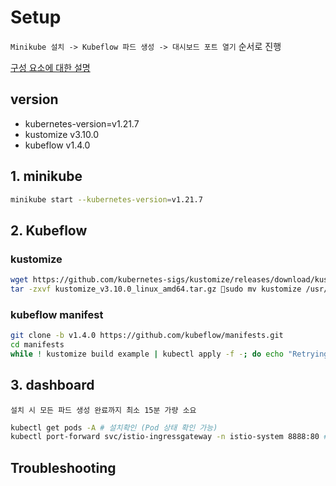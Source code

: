 # Setup

`Minikube 설치 -> Kubeflow 파드 생성 -> 대시보드 포트 열기` 순서로 진행

[구성 요소에 대한 설명](../Kubeflow/Intro.md)

## version
- kubernetes-version=v1.21.7 
- kustomize v3.10.0
- kubeflow v1.4.0


## 1. minikube

```sh
minikube start --kubernetes-version=v1.21.7 
```

## 2. Kubeflow

### kustomize
```sh
wget https://github.com/kubernetes-sigs/kustomize/releases/download/kustomize%2Fv3.10.0/kustomize_v3.10.0_linux_amd64.tar.gz
tar -zxvf kustomize_v3.10.0_linux_amd64.tar.gz sudo mv kustomize /usr/local/bin/kustomize 
```

### kubeflow manifest

```sh
git clone -b v1.4.0 https://github.com/kubeflow/manifests.git 
cd manifests
while ! kustomize build example | kubectl apply -f -; do echo "Retrying to apply resources"; sleep 10; done
```

## 3. dashboard

`설치 시 모든 파드 생성 완료까지 최소 15분 가량 소요`

```sh 
kubectl get pods -A # 설치확인 (Pod 상태 확인 가능)
kubectl port-forward svc/istio-ingressgateway -n istio-system 8888:80 # Dashboard 포트 열기 (8888 to 80
```

## Troubleshooting